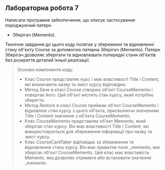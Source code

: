 ## Лабораторна робота 7
Написати програмне забезпечення, що описує застосування породжуючий патерн 
-	Зберігач (Memento). 

Технічне завдання до цього коду полягає у збереженні та відновленні стану об'єкту Course за допомогою патерна Зберігач (Memento). Патерн Зберігач дозволяє зберігати та відновлювати попередні стани об'єктів без розкриття деталей їхньої реалізації.
> Основні компоненти коду:
> - Клас Course представляє курс і має властивості Title і Content, які визначають назву та зміст курсу відповідно.
> - Метод Save в класі Course створює об'єкт CourseMemento і повертає його. Цей об'єкт містить стан курсу, який потрібно зберегти.
> - Метод Restore в класі Course приймає об'єкт CourseMemento і відновлює стан курсу з цього об'єкта, присвоюючи значенням Title і Content значення з об'єкта CourseMemento.
> - Клас CourseMemento представляє об'єкт Memento, який зберігає стан курсу. Він має властивості Title і Content, які використовуються для збереження інформації про назву та зміст курсу.
> - Клас CourseCareTaker відповідає за збереження та відновлення стану курсу. Він має приватне поле _memento, яке зберігає об'єкт CourseMemento. Цей клас має властивість Memento, яка дозволяє отримати або встановити значення _memento.
